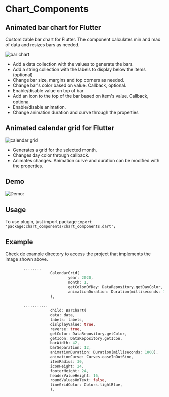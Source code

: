 # Chart_Components

## Animated bar chart for Flutter ##

Customizable bar chart for Flutter.
The component calculates min and max of data and resizes bars as needed.

![bar chart](https://github.com/fgcan10/chart_components/raw/master/bar_chart.gif)

* Add a data collection with the values to generate the bars.
* Add a string collection with the labels to display below the items (optional)
* Change bar size, margins and top corners as needed.
* Change bar's color based on value. Callback, optional.
* Enable/disable value on top of bar
* Add an icon to the top of the bar based on item's value. Callback, optiona.
* Enable/disable animation.
* Change animation duration and curve through the properties 

## Animated calendar grid for Flutter ##

![calendar grid](https://github.com/fgcan10/chart_components/raw/master/calendargrid.gif)

* Generates a grid for the selected month.
* Changes day color through callback. 
* Animates changes. Animation curve and duration can be modified with the properties.


## Demo
![Demo: ](https://github.com/fgcan10/chart_components/raw/master/barchart_calendargrid.gif)

## Usage
To use plugin, just import package `import 'package:chart_components/chart_components.dart';`

## Example
Check de example directory to access the project that implements the image shown above.

````dart
        ........
                    CalendarGrid(
                            year: 2020,
                            month: 1,
                            getColorOfDay: DataRepository.getDayColor,
                            animationDuration: Duration(milliseconds: 1500),
                    ),

        ...........
                    child: BarChart(
                    data: data,
                    labels: labels,
                    dislplayValue: true,
                    reverse: true,
                    getColor: DataRepository.getColor,
                    getIcon: DataRepository.getIcon,
                    barWidth: 42,
                    barSeparation: 12,
                    animationDuration: Duration(milliseconds: 1800),
                    animationCurve: Curves.easeInOutSine,
                    itemRadius: 30,
                    iconHeight: 24,
                    footerHeight: 24,
                    headerValueHeight: 16,
                    roundValuesOnText: false,
                    lineGridColor: Colors.lightBlue,
                    ),
````